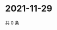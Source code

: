 # 2021-11-29

共 0 条

<!-- BEGIN WEIBO -->
<!-- 最后更新时间 Mon Nov 29 2021 06:13:52 GMT+0800 (China Standard Time) -->

<!-- END WEIBO -->
